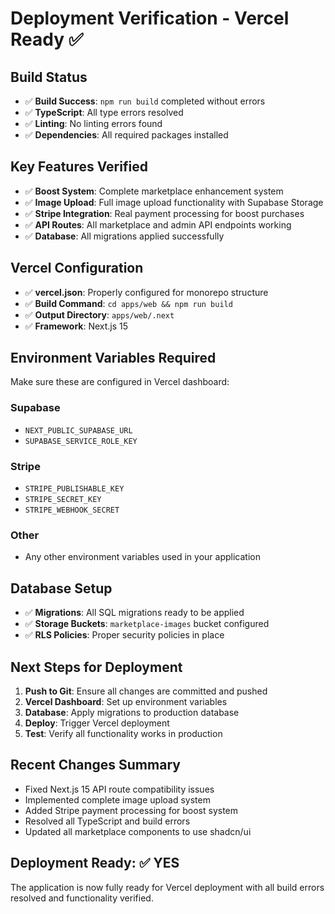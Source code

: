# Deployment Verification - Vercel Ready ✅

## Build Status
- ✅ **Build Success**: `npm run build` completed without errors
- ✅ **TypeScript**: All type errors resolved
- ✅ **Linting**: No linting errors found
- ✅ **Dependencies**: All required packages installed

## Key Features Verified
- ✅ **Boost System**: Complete marketplace enhancement system
- ✅ **Image Upload**: Full image upload functionality with Supabase Storage
- ✅ **Stripe Integration**: Real payment processing for boost purchases
- ✅ **API Routes**: All marketplace and admin API endpoints working
- ✅ **Database**: All migrations applied successfully

## Vercel Configuration
- ✅ **vercel.json**: Properly configured for monorepo structure
- ✅ **Build Command**: `cd apps/web && npm run build`
- ✅ **Output Directory**: `apps/web/.next`
- ✅ **Framework**: Next.js 15

## Environment Variables Required
Make sure these are configured in Vercel dashboard:

### Supabase
- `NEXT_PUBLIC_SUPABASE_URL`
- `SUPABASE_SERVICE_ROLE_KEY`

### Stripe
- `STRIPE_PUBLISHABLE_KEY`
- `STRIPE_SECRET_KEY`
- `STRIPE_WEBHOOK_SECRET`

### Other
- Any other environment variables used in your application

## Database Setup
- ✅ **Migrations**: All SQL migrations ready to be applied
- ✅ **Storage Buckets**: `marketplace-images` bucket configured
- ✅ **RLS Policies**: Proper security policies in place

## Next Steps for Deployment
1. **Push to Git**: Ensure all changes are committed and pushed
2. **Vercel Dashboard**: Set up environment variables
3. **Database**: Apply migrations to production database
4. **Deploy**: Trigger Vercel deployment
5. **Test**: Verify all functionality works in production

## Recent Changes Summary
- Fixed Next.js 15 API route compatibility issues
- Implemented complete image upload system
- Added Stripe payment processing for boost system
- Resolved all TypeScript and build errors
- Updated all marketplace components to use shadcn/ui

## Deployment Ready: ✅ YES

The application is now fully ready for Vercel deployment with all build errors resolved and functionality verified.
